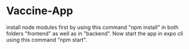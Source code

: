 # Vaccine-App
install node modules first by using this command "npm install" in both folders "frontend" as well as in "backend".
Now start the app in expo cli using this command "npm start".
